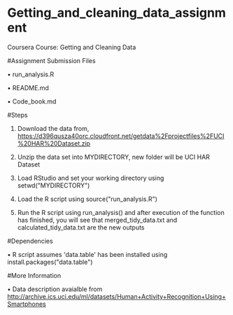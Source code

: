 # Getting_and_cleaning_data_assignment

Coursera Course: Getting and Cleaning Data

#Assignment Submission Files

• run_analysis.R

• README.md

• Code_book.md

#Steps

1. Download the data from, https://d396qusza40orc.cloudfront.net/getdata%2Fprojectfiles%2FUCI%20HAR%20Dataset.zip

2. Unzip the data set into MYDIRECTORY, new folder will be UCI HAR Dataset

3. Load RStudio and set your working directory using setwd("MYDIRECTORY")

4. Load the R script using source("run_analysis.R")

5. Run the R script using run_analysis() and after execution of the function has finished, you will see that merged_tidy_data.txt and calculated_tidy_data.txt are the new outputs

#Dependencies

• R script assumes 'data.table' has been installed using install.packages("data.table")

#More Information

• Data description avaialble from http://archive.ics.uci.edu/ml/datasets/Human+Activity+Recognition+Using+Smartphones
